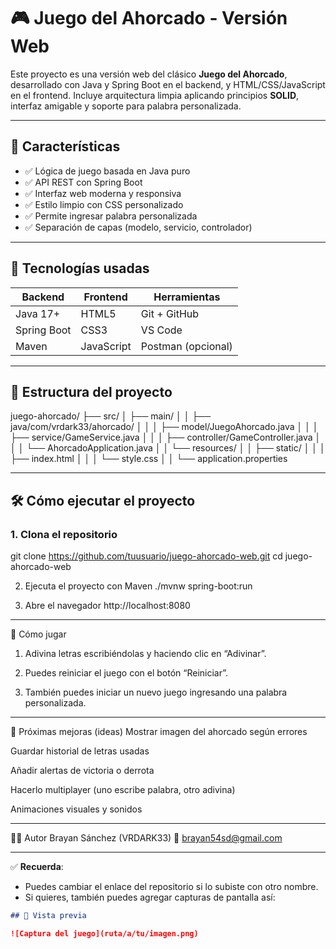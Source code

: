 # 🎮 Juego del Ahorcado - Versión Web

Este proyecto es una versión web del clásico **Juego del Ahorcado**, desarrollado con Java y Spring Boot en el backend, y HTML/CSS/JavaScript en el frontend. Incluye arquitectura limpia aplicando principios **SOLID**, interfaz amigable y soporte para palabra personalizada.

---

## 🚀 Características

- ✅ Lógica de juego basada en Java puro
- ✅ API REST con Spring Boot
- ✅ Interfaz web moderna y responsiva
- ✅ Estilo limpio con CSS personalizado
- ✅ Permite ingresar palabra personalizada
- ✅ Separación de capas (modelo, servicio, controlador)

---

## 🧠 Tecnologías usadas

| Backend        | Frontend     | Herramientas    |
|----------------|--------------|-----------------|
| Java 17+       | HTML5        | Git + GitHub    |
| Spring Boot    | CSS3         | VS Code         |
| Maven          | JavaScript   | Postman (opcional) |

---

## 📁 Estructura del proyecto

juego-ahorcado/
├── src/
│ ├── main/
│ │ ├── java/com/vrdark33/ahorcado/
│ │ │ ├── model/JuegoAhorcado.java
│ │ │ ├── service/GameService.java
│ │ │ ├── controller/GameController.java
│ │ │ └── AhorcadoApplication.java
│ │ └── resources/
│ │ ├── static/
│ │ │ ├── index.html
│ │ │ └── style.css
│ │ └── application.properties

---

## 🛠️ Cómo ejecutar el proyecto

### 1. Clona el repositorio

git clone https://github.com/tuusuario/juego-ahorcado-web.git
cd juego-ahorcado-web

2. Ejecuta el proyecto con Maven
./mvnw spring-boot:run

3. Abre el navegador
http://localhost:8080

---

🧪 Cómo jugar
1. Adivina letras escribiéndolas y haciendo clic en “Adivinar”.

2. Puedes reiniciar el juego con el botón “Reiniciar”.

3. También puedes iniciar un nuevo juego ingresando una palabra personalizada.
   
---

🎯 Próximas mejoras (ideas)
Mostrar imagen del ahorcado según errores

Guardar historial de letras usadas

Añadir alertas de victoria o derrota

Hacerlo multiplayer (uno escribe palabra, otro adivina)

Animaciones visuales y sonidos

---

👨‍💻 Autor
Brayan Sánchez (VRDARK33)
📧 brayan54sd@gmail.com


---

✅ **Recuerda**:  
- Puedes cambiar el enlace del repositorio si lo subiste con otro nombre.  
- Si quieres, también puedes agregar capturas de pantalla así:

```markdown
## 📸 Vista previa

![Captura del juego](ruta/a/tu/imagen.png)

